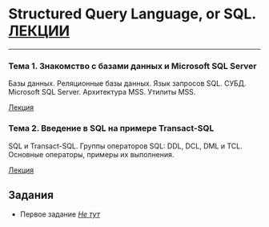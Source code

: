 # Structured Query Language, or SQL. [ЛЕКЦИИ](https://tgjmjgj.github.io/sql/dist/index.html "Лекции")
***


###  Тема 1. Знакомство с базами данных и Microsoft SQL Server
Базы данных. Реляционные базы данных. Язык запросов SQL. СУБД. Microsoft SQL Server. Архитектура MSS. Утилиты MSS.

[Лекция](https://tgjmjgj.github.io/sharp/dist/lecture/1_mssqlserver/index.html "Лекция")

###  Тема 2. Введение в SQL на примере Transact-SQL
SQL и Transact-SQL. Группы операторов SQL: DDL, DCL, DML и TCL. Основные операторы, примеры их выполнения.

[Лекция](https://tgjmjgj.github.io/sharp/dist/lecture/2_sql/index.html "Лекция")



##  Задания
* Первое задание
	[_Не_ _тут_](https://tgjmjgj.github.io/sql/dist/task/task_1/task_1.pdf "Задание 1")
